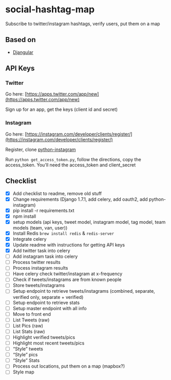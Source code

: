 # social-hashtag-map
Subscribe to twitter/instagram hashtags, verify users, put them on a map

## Based on

 - [Djangular](https://github.com/TrackMaven/Djangular.git)
 
## API Keys

### Twitter

Go here: [https://apps.twitter.com/app/new](https://apps.twitter.com/app/new)

Sign up for an app, get the keys (client id and secret)

### Instagram

Go here: [https://instagram.com/developer/clients/register/](https://instagram.com/developer/clients/register/)

Register, clone [python-instagram](https://github.com/Instagram/python-instagram)

Run `python get_access_token.py`, follow the directions, copy the access_token.  You'll need the access_token and client_secret

## Checklist
 
 - [x] Add checklist to readme, remove old stuff
 - [x] Change requirements (Django 1.7.1, add celery, add oauth2, add python-instagram)
 - [x] pip install -r requirements.txt
 - [x] npm install
 - [x] setup models (api keys, tweet model, instagram model, tag model, team models (team, van, user))
 - [x] Install Redis `brew install redis` & `redis-server`
 - [x] Integrate celery
 - [x] Update readme with instructions for getting API keys
 - [x] Add twitter task into celery
 - [ ] Add instagram task into celery
 - [ ] Process twitter results
 - [ ] Process instagram results
 - [ ] Have celery check twitter/instagram at x-frequency
 - [ ] Check if tweets/instagrams are from known people
 - [ ] Store tweets/instagrams
 - [ ] Setup endpoint to retrieve tweets/instagrams (combined, separate, verified only, separate + verified)
 - [ ] Setup endpoint to retrieve stats
 - [ ] Setup master endpoint with all info
 - [ ] Move to front end
 - [ ] List Tweets (raw)
 - [ ] List Pics (raw)
 - [ ] List Stats (raw)
 - [ ] Highlight verified tweets/pics
 - [ ] Highlight most recent tweets/pics
 - [ ] “Style” tweets
 - [ ] “Style” pics
 - [ ] “Style” Stats
 - [ ] Process out locations, put them on a map (mapbox?)
 - [ ] Style map